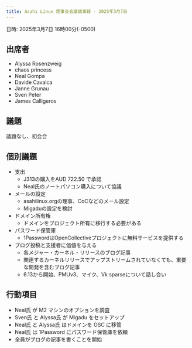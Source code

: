 ```yaml
---
title: Asahi Linux 理事会会議議事録 - 2025年3月7日
---
```


日時: 2025年3月7日 16時00分(-0500)

## 出席者
- Alyssa Rosenzweig
- chaos princess
- Neal Gompa
- Davide Cavalca
- Janne Grunau
- Sven Peter
- James Calligeros

## 議題
議題なし、初会合

## 個別議題
- 支出
    - J313の購入をAUD 722.50 で承認
    - Neal氏のノートパソコン購入について協議
- メールの設定
    - asahilinux.orgの理事、CoCなどのメール設定
    - Migaduの設定を検討
- ドメイン所有権
    - ドメインをプロジェクト所有に移行する必要がある
- パスワード保管庫
    - 1PasswordはOpenCollectiveプロジェクトに無料サービスを提供する
- ブログ投稿と支援者に価値を与える
    - 各メジャー・カーネル・リリースのブログ記事
    - 関連するカーネルリリースでアップストリームされていなくても、重要な開発を含むブログ記事
    - 6.13から開始、PMUv3、マイク、Vk sparseについて話し合い

## 行動項目
- Neal氏 が M2 マシンのオプションを調査
- Sven氏 と Alyssa氏 が Migadu をセットアップ
- Neal氏 と Alyssa氏 はドメインを OSC に移管
- Neal氏 は 1Password にパスワード保管庫を依頼
- 全員がブログの記事を書くことを開始
